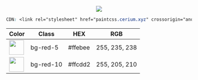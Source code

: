 
<p align="center"> <img src="https://i.imgur.com/caJNU2a.png"> </p>

```css
CDN: <link rel="stylesheet" href="paintcss.cerium.xyz" crossorigin="anonymous" />
```

| Color                                                       | Class         | HEX           | RGB                 |
| ---                                                         | ---           | ---           | ---                 |
| <img width="40" src="https://i.imgur.com/91TlDMf.png">      | bg-red-5      | #ffebee       | 255, 235, 238       |
| <img width="40" src="https://i.imgur.com/SpVf22g.png">      | bg-red-10     | #ffcdd2       | 255, 205, 210       |

